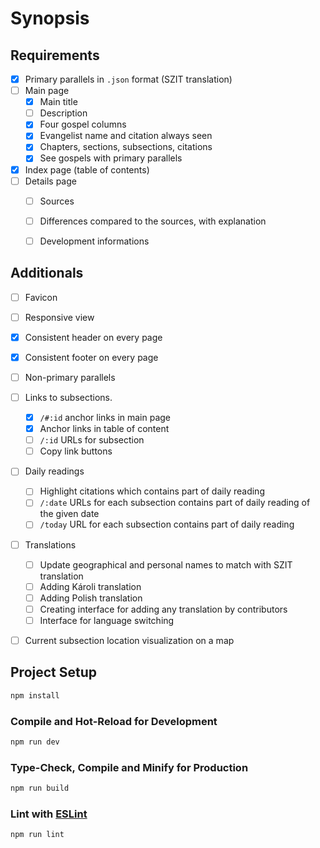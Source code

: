 # Synopsis

## Requirements
- [x] Primary parallels in `.json` format (SZIT translation)
- [ ] Main page
    - [x] Main title
    - [ ] Description
    - [x] Four gospel columns
    - [x] Evangelist name and citation always seen
    - [x] Chapters, sections, subsections, citations
    - [x] See gospels with primary parallels
- [x] Index page (table of contents)
- [ ] Details page
    - [ ] Sources
    - [ ] Differences compared to the sources, with explanation
    - [ ] Development informations 


## Additionals

- [ ] Favicon
- [ ] Responsive view
- [x] Consistent header on every page
- [x] Consistent footer on every page
- [ ] Non-primary parallels
- [ ] Links to subsections.
    - [x] `/#:id` anchor links in main page
    - [x] Anchor links in table of content
    - [ ] `/:id` URLs for subsection
    - [ ] Copy link buttons
- [ ] Daily readings
    - [ ] Highlight citations which contains part of daily reading
    - [ ] `/:date` URLs for each subsection contains part of daily reading of the given date
    - [ ] `/today` URL for each subsection contains part of daily reading
- [ ] Translations
    - [ ] Update geographical and personal names to match with SZIT translation
    - [ ] Adding Károli translation
    - [ ] Adding Polish translation
    - [ ] Creating interface for adding any translation by contributors
    - [ ] Interface for language switching
- [ ] Current subsection location visualization on a map



## Project Setup

```sh
npm install
```

### Compile and Hot-Reload for Development

```sh
npm run dev
```

### Type-Check, Compile and Minify for Production

```sh
npm run build
```

### Lint with [ESLint](https://eslint.org/)

```sh
npm run lint
```
